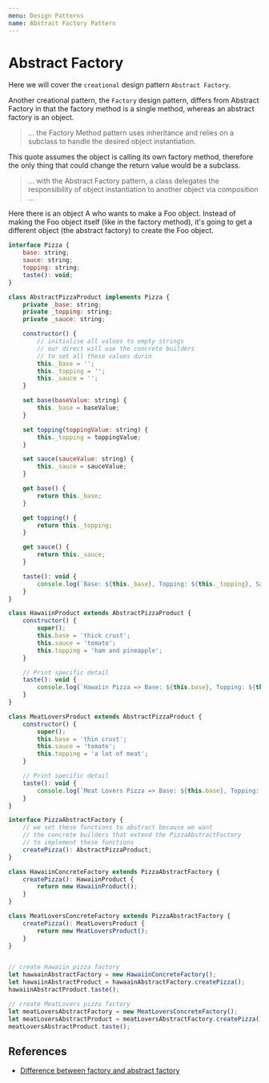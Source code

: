 ```yaml
---
menu: Design Patterns
name: Abstract Factory Pattern
---
```


# Abstract Factory

Here we will cover the `creational` design pattern `Abstract Factory`.

Another creational pattern, the `Factory` design pattern, differs from Abstract Factory in that the factory method is a single method, whereas an abstract factory is an object.

> ... the Factory Method pattern uses inheritance and relies on a subclass to handle the desired object instantiation.

This quote assumes the object is calling its own factory method, therefore the only thing that could change the return value would be a subclass.

> ... with the Abstract Factory pattern, a class delegates the responsibility of object instantiation to another object via composition ...

Here there is an object A who wants to make a Foo object. Instead of making the Foo object itself (like in the factory method), it's going to get a different object (the abstract factory) to create the Foo object.

```javascript
interface Pizza {
    base: string;
    sauce: string;
    topping: string;
    taste(): void;
}

class AbstractPizzaProduct implements Pizza {
    private _base: string;
    private _topping: string;
    private _sauce: string;

    constructor() {
        // initialise all values to empty strings
        // our direct will use the concrete builders
        // to set all these values durin
        this._base = '';
        this._topping = '';
        this._sauce = '';
    }

    set base(baseValue: string) {
        this._base = baseValue;
    }

    set topping(toppingValue: string) {
        this._topping = toppingValue;
    }

    set sauce(sauceValue: string) {
        this._sauce = sauceValue;
    }

    get base() {
        return this._base;
    }

    get topping() {
        return this._topping;
    }

    get sauce() {
        return this._sauce;
    }

    taste(): void {
        console.log(`Base: ${this._base}, Topping: ${this._topping}, Sauce: ${this._sauce}.`);
    }
}

class HawaiinProduct extends AbstractPizzaProduct {
    constructor() {
        super();
        this.base = 'thick crust';
        this.sauce = 'tomato';
        this.topping = 'ham and pineapple';
    }

    // Print specific detail
    taste(): void {
        console.log(`Hawaiin Pizza => Base: ${this.base}, Topping: ${this.topping}, Sauce: ${this.sauce}.`);
    }
}

class MeatLoversProduct extends AbstractPizzaProduct {
    constructor() {
        super();
        this.base = 'thin crust';
        this.sauce = 'tomato';
        this.topping = 'a lot of meat';
    }

    // Print specific detail
    taste(): void {
        console.log(`Meat Lovers Pizza => Base: ${this.base}, Topping: ${this.topping}, Sauce: ${this.sauce}.`);
    }
}

interface PizzaAbstractFactory {
    // we set these functions to abstract because we want
    // the concrete builders that extend the PizzaAbstractFactory
    // to implement these functions
    createPizza(): AbstractPizzaProduct;
}

class HawaiinConcreteFactory extends PizzaAbstractFactory {
    createPizza(): HawaiinProduct {
        return new HawaiinProduct();
    }
}

class MeatLoversConcreteFactory extends PizzaAbstractFactory {
    createPizza(): MeatLoversProduct {
        return new MeatLoversProduct();
    }
}


// create Hawaiin pizza factory
let hawaainAbstractFactory = new HawaiinConcreteFactory();
let hawaiinAbstractProduct = hawaainAbstractFactory.createPizza();
hawaiinAbstractProduct.taste();

// create MeatLovers pizza factory
let meatLoversAbstractFactory = new MeatLoversConcreteFactory();
let meatLoversAbstractProduct = meatLoversAbstractFactory.createPizza();
meatLoversAbstractProduct.taste();
```

## References

- [Difference between factory and abstract factory](https://stackoverflow.com/questions/5739611/what-are-the-differences-between-abstract-factory-and-factory-design-patterns)
